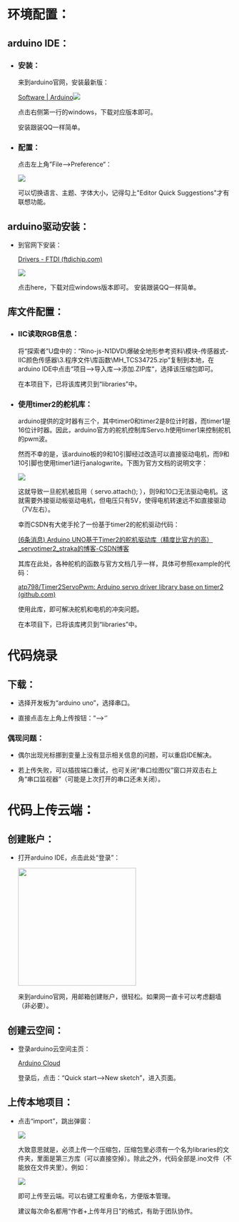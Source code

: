 # 环境配置：

## arduino IDE：

- ### 安装：
  
  来到arduino官网，安装最新版：
  
  [Software | Arduino](https://www.arduino.cc/en/software)![](assets/2023-04-22-17-50-50-1682156797204.jpg)
  
  点击右侧第一行的windows，下载对应版本即可。
  
  安装跟装QQ一样简单。

- ### 配置：
  
  点击左上角”File-->Preference“：
  
  ![](assets/2023-04-23-23-47-09-image.png)
  
  可以切换语言、主题、字体大小，记得勾上"Editor Quick Suggestions"才有联想功能。

## arduino驱动安装：

- 到官网下安装：
  
  [Drivers - FTDI (ftdichip.com)](https://ftdichip.com/drivers/)
  
  ![](assets/web.jpg)
  
  点击here，下载对应windows版本即可。
  安装跟装QQ一样简单。

## 库文件配置：

- ### IIC读取RGB信息：
  
  将“探索者”U盘中的：“Rino-js-N1DVD\爆破全地形参考资料\模块-传感器式-IIC颜色传感器\3.程序文件\库函数\MH_TCS34725.zip”复制到本地，在arduino IDE中点击“项目-->导入库-->添加.ZIP库“，选择该压缩包即可。
  
  在本项目下，已将该库拷贝到“libraries”中。

- ### 使用timer2的舵机库：
  
  arduino提供的定时器有三个，其中timer0和timer2是8位计时器，而timer1是16位计时器。因此，arduino官方的舵机控制库Servo.h使用timer1来控制舵机的pwm波。
  
  然而不幸的是，该arduino板的9和10引脚经过改造可以直接驱动电机，而9和10引脚也使用timer1进行analogwrite。下图为官方文档的说明文字：
  
  ![](assets/2023-05-11-01-06-30-8d1af703d6ae4afe3c84f1d9dd023dc.png)
  
  这就导致一旦舵机被启用（ servo.attach(); ），则9和10口无法驱动电机。这就需要外接驱动板驱动电机，但电压只有5V，使得电机转速远不如直接驱动（7V左右）。
  
  幸而CSDN有大佬手抡了一份基于timer2的舵机驱动代码：
  
  [(6条消息) Arduino UNO基于Timer2的舵机驱动库（精度比官方的高）_servotimer2_straka的博客-CSDN博客](https://blog.csdn.net/atp1992/article/details/104116652)
  
  其库在此处，各种舵机的函数与官方文档几乎一样，具体可参照example的代码：
  
  [atp798/Timer2ServoPwm: Arduino servo driver library base on timer2 (github.com)](https://github.com/atp798/Timer2ServoPwm)
  
  使用此库，即可解决舵机和电机的冲突问题。
  
  在本项目下，已将该库拷贝到“libraries”中。

# 代码烧录

## 下载：

- 选择开发板为“arduino uno”，选择串口。

- 直接点击左上角上传按钮：“-->‘’

### 偶现问题：

- 偶尔出现光标挪到变量上没有显示相关信息的问题，可以重启IDE解决。

- 若上传失败，可以插拔端口重试，也可关闭“串口绘图仪”窗口并双击右上角“串口监视器”（可能是上次打开的串口还未关闭）。

# 代码上传云端：

## 创建账户：

- 打开arduino IDE，点击此处“登录”：
  
  <img title="" src="assets/2023-04-26-20-29-08-image.png" alt="" width="264">
  
  来到arduino官网，用邮箱创建账户，很轻松。如果网一直卡可以考虑翻墙（非必要）。

## 创建云空间：

- 登录arduino云空间主页：
  
  [Arduino Cloud](https://cloud.arduino.cc/home/)
  
  登录后，点击：“Quick start-->New sketch”，进入页面。

## 上传本地项目：

- 点击“import”，跳出弹窗：
  
  ![](assets/2023-04-26-20-49-49-image.png)
  
  大致意思就是，必须上传一个压缩包，压缩包里必须有一个名为libraries的文件夹，里面是第三方库（可以直接空掉）。除此之外，代码全部是.ino文件（不能放在文件夹里）。例如：
  
  ![](assets/2023-04-26-20-50-06-image.png)
  
  即可上传至云端。可以右键工程重命名，方便版本管理。
  
  建议每次命名都用“作者+上传年月日”的格式，有助于团队协作。

